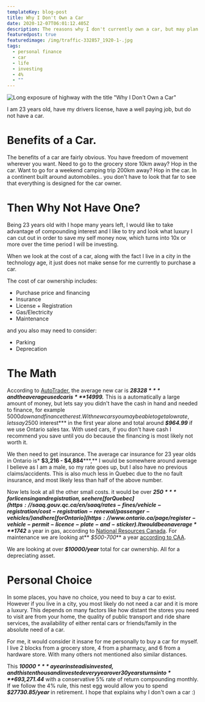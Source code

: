 ```yaml
---
templateKey: blog-post
title: Why I Don't Own a Car
date: 2020-12-07T06:01:12.405Z
description: The reasons why I don't currently own a car, but may plan to in the future.
featuredpost: true
featuredimage: /img/traffic-332857_1920-1-.jpg
tags:
  - personal finance
  - car
  - life
  - investing
  - 4%
  - ""
---
```

![Long exposure of highway with the title "Why I Don't Own a Car"](/img/traffic-332857_1920-1-.jpg "Why I Don't Own a Car")

I am 23 years old, have my drivers license, have a well paying job, but do not have a car.

# Benefits of a Car.

The benefits of a car are fairly obvious. You have freedom of movement wherever you want. Need to go to the grocery store 10km away? Hop in the car. Want to go for a weekend camping trip 200km away? Hop in the car. In a continent built around automobiles.. you don't have to look that far to see that everything is designed for the car owner.

# Then Why Not Have One?

Being 23 years old with I hope many years left, I would like to take advantage of compounding interest and I like to try and look what luxury I can cut out in order to save my self money now, which turns into 10x or more over the time period I will be investing.

When we look at the cost of a car, along with the fact I live in a city in the technology age, it just does not make sense for me currently to purchase a car.

The cost of car ownership includes:

* Purchase price and financing
* Insurance
* License + Registration
* Gas/Electricity
* Maintenance 

and you also may need to consider:

* Parking
* Deprecation

# The Math

According to [AutoTrader](https://www.autotrader.ca/newsfeatures/20200512/april-2020-price-index-results-released/), the average new car is ***$28328*** and the average used car is ***$14999.*** This is a automatically a large amount of money, but lets say you didn't have the cash in hand and needed to finance, for example $5000 down and finance the rest. With new cars you may be able to get a low rate, lets say 2%, and you went with 4 years on the loan. This would be ***$500 interest*** in the first year alone and total around ***$964.99*** if we use Ontario sales tax. With used cars, if you don't have cash I recommend you save until you do because the financing is most likely not worth it.

We then need to get insurance. The average car insurance for 23 year olds in Ontario is* **$3,216 - $4,884*****,** I would be somewhere around average I believe as I am a male, so my rate goes up, but I also have no previous claims/accidents. This is also much less in Quebec due to the no fault insurance, and most likely less than half of the above number.

Now lets look at all the other small costs. it would be over ***$250*** for licensing and registration, see here [for Quebec](https://saaq.gouv.qc.ca/en/saaq/rates-fines/vehicle-registration/cost-registration-renewal/passenger-vehicles/) and here [for Ontario](https://www.ontario.ca/page/register-vehicle-permit-licence-plate-and-sticker). It would be on average ***$1742*** a year in gas, according to [National Resources Canada](https://fcr-ccc.nrcan-rncan.gc.ca/en). For maintenance we are looking at** *$500-700*** a year [according to CAA](https://www.caa.ca/canadians-unclear-about-the-true-cost-of-owning-a-vehicle/).

We are looking at over ***$10000/year*** total for car ownership. All for a depreciating asset.

# Personal Choice

In some places, you have no choice, you need to buy a car to exist. However if you live in a city, you most likely do not need a car and it is more a luxury. This depends on many factors like how distant the stores you need to visit are from your home, the quality of public transport and ride share services, the availability of either rental cars or friends/family in the absolute need of a car.

For me, it would consider it insane for me personally to buy a car for myself. I live 2 blocks from a grocery store, 4 from a pharmacy, and 6 from a hardware store. With many others not mentioned also similar distances. 

This ***$10000*** a year instead is invested, and this ten thousand invested every year over 30 years turns into ***$693,271.44*** with a conservative 5% rate of return compounding monthly. If we follow the 4% rule, this nest egg would allow you to spend ***$27730.85/year*** in retirement. I hope that explains why I don't own a car :)